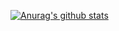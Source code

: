 [![Anurag's github stats](https://github-readme-stats.vercel.app/api?username=abhishekkakolla)](https://github.com/anuraghazra/github-readme-stats)
